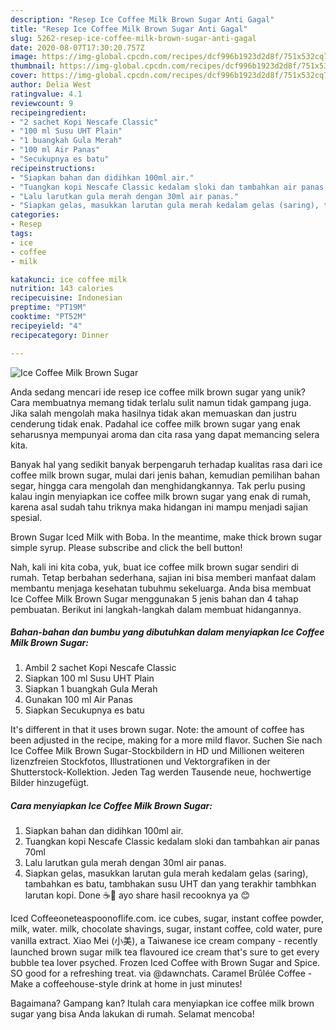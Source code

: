 ```yaml
---
description: "Resep Ice Coffee Milk Brown Sugar Anti Gagal"
title: "Resep Ice Coffee Milk Brown Sugar Anti Gagal"
slug: 5262-resep-ice-coffee-milk-brown-sugar-anti-gagal
date: 2020-08-07T17:30:20.757Z
image: https://img-global.cpcdn.com/recipes/dcf996b1923d2d8f/751x532cq70/ice-coffee-milk-brown-sugar-foto-resep-utama.jpg
thumbnail: https://img-global.cpcdn.com/recipes/dcf996b1923d2d8f/751x532cq70/ice-coffee-milk-brown-sugar-foto-resep-utama.jpg
cover: https://img-global.cpcdn.com/recipes/dcf996b1923d2d8f/751x532cq70/ice-coffee-milk-brown-sugar-foto-resep-utama.jpg
author: Delia West
ratingvalue: 4.1
reviewcount: 9
recipeingredient:
- "2 sachet Kopi Nescafe Classic"
- "100 ml Susu UHT Plain"
- "1 buangkah Gula Merah"
- "100 ml Air Panas"
- "Secukupnya es batu"
recipeinstructions:
- "Siapkan bahan dan didihkan 100ml air."
- "Tuangkan kopi Nescafe Classic kedalam sloki dan tambahkan air panas 70ml"
- "Lalu larutkan gula merah dengan 30ml air panas."
- "Siapkan gelas, masukkan larutan gula merah kedalam gelas (saring), tambahkan es batu, tambhakan susu UHT dan yang terakhir tambhkan larutan kopi. Done ☕🍷 ayo share hasil recooknya ya 😊"
categories:
- Resep
tags:
- ice
- coffee
- milk

katakunci: ice coffee milk 
nutrition: 143 calories
recipecuisine: Indonesian
preptime: "PT19M"
cooktime: "PT52M"
recipeyield: "4"
recipecategory: Dinner

---
```



![Ice Coffee Milk Brown Sugar](https://img-global.cpcdn.com/recipes/dcf996b1923d2d8f/751x532cq70/ice-coffee-milk-brown-sugar-foto-resep-utama.jpg)

Anda sedang mencari ide resep ice coffee milk brown sugar yang unik? Cara membuatnya memang tidak terlalu sulit namun tidak gampang juga. Jika salah mengolah maka hasilnya tidak akan memuaskan dan justru cenderung tidak enak. Padahal ice coffee milk brown sugar yang enak seharusnya mempunyai aroma dan cita rasa yang dapat memancing selera kita.

Banyak hal yang sedikit banyak berpengaruh terhadap kualitas rasa dari ice coffee milk brown sugar, mulai dari jenis bahan, kemudian pemilihan bahan segar, hingga cara mengolah dan menghidangkannya. Tak perlu pusing kalau ingin menyiapkan ice coffee milk brown sugar yang enak di rumah, karena asal sudah tahu triknya maka hidangan ini mampu menjadi sajian spesial.

Brown Sugar Iced Milk with Boba. In the meantime, make thick brown sugar simple syrup. Please subscribe and click the bell button!


Nah, kali ini kita coba, yuk, buat ice coffee milk brown sugar sendiri di rumah. Tetap berbahan sederhana, sajian ini bisa memberi manfaat dalam membantu menjaga kesehatan tubuhmu sekeluarga. Anda bisa membuat Ice Coffee Milk Brown Sugar menggunakan 5 jenis bahan dan 4 tahap pembuatan. Berikut ini langkah-langkah dalam membuat hidangannya.

<!--inarticleads1-->

##### Bahan-bahan dan bumbu yang dibutuhkan dalam menyiapkan Ice Coffee Milk Brown Sugar:

1. Ambil 2 sachet Kopi Nescafe Classic
1. Siapkan 100 ml Susu UHT Plain
1. Siapkan 1 buangkah Gula Merah
1. Gunakan 100 ml Air Panas
1. Siapkan Secukupnya es batu


It&#39;s different in that it uses brown sugar. Note: the amount of coffee has been adjusted in the recipe, making for a more mild flavor. Suchen Sie nach Ice Coffee Milk Brown Sugar-Stockbildern in HD und Millionen weiteren lizenzfreien Stockfotos, Illustrationen und Vektorgrafiken in der Shutterstock-Kollektion. Jeden Tag werden Tausende neue, hochwertige Bilder hinzugefügt. 

<!--inarticleads2-->

##### Cara menyiapkan Ice Coffee Milk Brown Sugar:

1. Siapkan bahan dan didihkan 100ml air.
1. Tuangkan kopi Nescafe Classic kedalam sloki dan tambahkan air panas 70ml
1. Lalu larutkan gula merah dengan 30ml air panas.
1. Siapkan gelas, masukkan larutan gula merah kedalam gelas (saring), tambahkan es batu, tambhakan susu UHT dan yang terakhir tambhkan larutan kopi. Done ☕🍷 ayo share hasil recooknya ya 😊


Iced Coffeeoneteaspoonoflife.com. ice cubes, sugar, instant coffee powder, milk, water. milk, chocolate shavings, sugar, instant coffee, cold water, pure vanilla extract. Xiao Mei (小美), a Taiwanese ice cream company - recently launched brown sugar milk tea flavoured ice cream that&#39;s sure to get every bubble tea lover psyched. Frozen Iced Coffee with Brown Sugar and Spice. SO good for a refreshing treat. via @dawnchats. Caramel Brûlée Coffee - Make a coffeehouse-style drink at home in just minutes! 

Bagaimana? Gampang kan? Itulah cara menyiapkan ice coffee milk brown sugar yang bisa Anda lakukan di rumah. Selamat mencoba!
